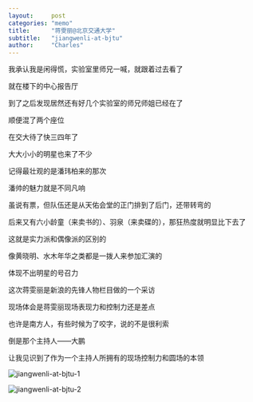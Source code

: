 ```yaml
---
layout:     post
categories: "memo"
title:      "蒋雯丽@北京交通大学"
subtitle:   "jiangwenli-at-bjtu"
author:     "Charles"
---
```


我承认我是闲得慌，实验室里师兄一喊，就跟着过去看了

就在楼下的中心报告厅

到了之后发现居然还有好几个实验室的师兄师姐已经在了

顺便混了两个座位

在交大待了快三四年了

大大小小的明星也来了不少

记得最壮观的是潘玮柏来的那次

潘帅的魅力就是不同凡响

虽说有票，但队伍还是从天佑会堂的正门排到了后门，还带转弯的

后来又有六小龄童（来卖书的）、羽泉（来卖碟的），那狂热度就明显比下去了

这就是实力派和偶像派的区别的

像黄晓明、水木年华之类都是一拨人来参加汇演的

体现不出明星的号召力

这次蒋雯丽是新浪的先锋人物栏目做的一个采访

现场体会是蒋雯丽现场表现力和控制力还是差点

也许是南方人，有些时候为了咬字，说的不是很利索

倒是那个主持人——大鹏

让我见识到了作为一个主持人所拥有的现场控制力和圆场的本领

![jiangwenli-at-bjtu-1]({{site.imageurl}}/jiangwenli-at-bjtu-1.jpg)

![jiangwenli-at-bjtu-2]({{site.imageurl}}/jiangwenli-at-bjtu-2.jpg)
